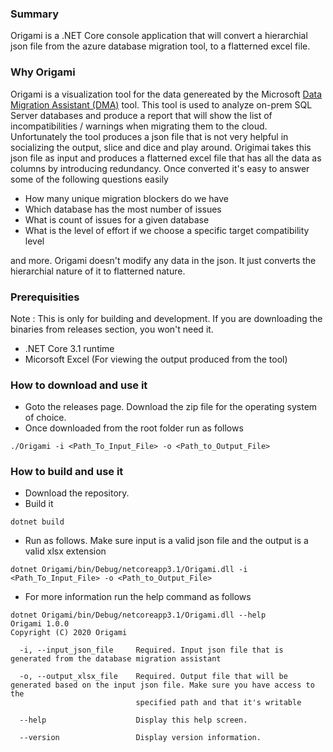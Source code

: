 ### Summary
Origami is a .NET Core console application that will convert a hierarchial json file from the azure database migration tool, to a flatterned excel file.

### Why Origami
Origami is a visualization tool for the data genereated by the Microsoft [Data Migration Assistant (DMA)](https://docs.microsoft.com/en-us/sql/dma/dma-overview?view=sql-server-ver15) tool. This tool is used to analyze on-prem SQL Server databases and produce a report that will show the list of incompatibilities / warnings when migrating them to the cloud. Unfortunately the tool produces a json file that is not very helpful in socializing the output, slice and dice and play around. Origimai takes this json file as input and produces a flatterned excel file that has all the data as columns by introducing redundancy. Once converted it's easy to answer some of the following questions easily
* How many unique migration blockers do we have 
* Which database has the most number of issues 
* What is count of issues for a given database
* What is the level of effort if we choose a specific target compatibility level 

and more. Origami doesn't modify any data in the json. It just converts the hierarchial nature of it to flatterned nature. 

### Prerequisities
Note : This is only for building and development. If you are downloading the binaries from releases section, you won't need it.
* .NET Core 3.1 runtime
* Micorsoft Excel (For viewing the output produced from the tool)

### How to download and use it 
* Goto the releases page. Download the zip file for the operating system of choice.
* Once downloaded from the root folder run as follows 
```
./Origami -i <Path_To_Input_File> -o <Path_to_Output_File>
```

### How to build and use it
* Download the repository. 
* Build it 
```
dotnet build
```
* Run as follows. Make sure input is a valid json file and the output is a valid xlsx extension
```
dotnet Origami/bin/Debug/netcoreapp3.1/Origami.dll -i <Path_To_Input_File> -o <Path_to_Output_File>
```

* For more information run the help command as follows
```
dotnet Origami/bin/Debug/netcoreapp3.1/Origami.dll --help
Origami 1.0.0
Copyright (C) 2020 Origami

  -i, --input_json_file     Required. Input json file that is generated from the database migration assistant

  -o, --output_xlsx_file    Required. Output file that will be generated based on the input json file. Make sure you have access to the
                            specified path and that it's writable

  --help                    Display this help screen.

  --version                 Display version information.
```
